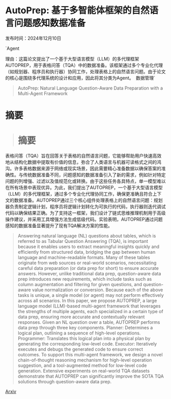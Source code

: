 # AutoPrep: 基于多智能体框架的自然语言问题感知数据准备

发布时间：2024年12月10日

`Agent

理由：这篇论文提出了一个基于大型语言模型（LLM）的多代理框架AUTOPREP，用于表格问答（TQA）中的数据准备。该框架通过多个专业化代理（如规划器、程序员和执行器）协同工作，处理表格上的自然语言问题。由于论文的核心是围绕多代理系统的设计和应用，因此将其分类为Agent。` `数据管理`

> AutoPrep: Natural Language Question-Aware Data Preparation with a Multi-Agent Framework

# 摘要

> # 摘要
表格问答（TQA）旨在回答关于表格的自然语言问题，它能够帮助用户快速高效地从结构化数据中提取有价值的信息，弥合了人类语言与机器可读格式之间的鸿沟。许多表格数据来源于网络或现实场景，因此需要精心准备数据以确保答案的准确性。与传统数据准备不同，问题感知的数据准备引入了新的需求，例如针对特定问题的列增强、过滤以及值规范化或转换。由于这些任务各具特点，单一模型难以在所有场景中表现优异。为此，我们提出了AUTOPREP，一个基于大型语言模型（LLM）的多代理框架，通过多个专业化代理协同工作，确保更准确且符合上下文的数据准备。AUTOPREP通过三个核心组件处理表格上的自然语言问题：规划器负责制定逻辑计划，程序员将逻辑计划转化为可执行的代码，执行器则迭代调试代码以确保结果正确。为了支持这一框架，我们设计了链式思维推理机制用于高级操作建议，并采用工具增强方法生成低级代码。实验表明，AUTOPREP通过问题感知的数据准备显著提升了现有TQA解决方案的性能。

> Answering natural language (NL) questions about tables, which is referred to as Tabular Question Answering (TQA), is important because it enables users to extract meaningful insights quickly and efficiently from structured data, bridging the gap between human language and machine-readable formats. Many of these tables originate from web sources or real-world scenarios, necessitating careful data preparation (or data prep for short) to ensure accurate answers. However, unlike traditional data prep, question-aware data prep introduces new requirements, which include tasks such as column augmentation and filtering for given questions, and question-aware value normalization or conversion. Because each of the above tasks is unique, a single model (or agent) may not perform effectively across all scenarios. In this paper, we propose AUTOPREP, a large language model (LLM)-based multi-agent framework that leverages the strengths of multiple agents, each specialized in a certain type of data prep, ensuring more accurate and contextually relevant responses. Given an NL question over a table, AUTOPREP performs data prep through three key components. Planner: Determines a logical plan, outlining a sequence of high-level operations. Programmer: Translates this logical plan into a physical plan by generating the corresponding low-level code. Executor: Iteratively executes and debugs the generated code to ensure correct outcomes. To support this multi-agent framework, we design a novel chain-of-thought reasoning mechanism for high-level operation suggestion, and a tool-augmented method for low-level code generation. Extensive experiments on real-world TQA datasets demonstrate that AUTOPREP can significantly improve the SOTA TQA solutions through question-aware data prep.

[Arxiv](https://arxiv.org/abs/2412.10422)